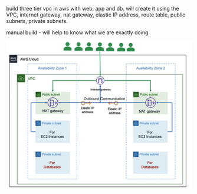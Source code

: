 

build three tier vpc in aws with web, app and db. will create it using the VPC, internet gateway, nat gateway, elastic IP address, route table, public subnets, private subnets.

manual build - will help to know what we are exactly doing.

![Screenshot](docs/image.png)